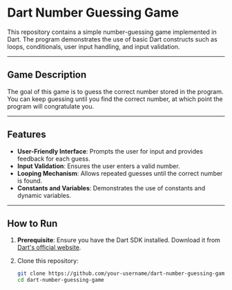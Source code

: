 # Dart Number Guessing Game

This repository contains a simple number-guessing game implemented in Dart. The program demonstrates the use of basic Dart constructs such as loops, conditionals, user input handling, and input validation.

---

## Game Description

The goal of this game is to guess the correct number stored in the program. You can keep guessing until you find the correct number, at which point the program will congratulate you.

---

## Features

- **User-Friendly Interface**: Prompts the user for input and provides feedback for each guess.
- **Input Validation**: Ensures the user enters a valid number.
- **Looping Mechanism**: Allows repeated guesses until the correct number is found.
- **Constants and Variables**: Demonstrates the use of constants and dynamic variables.

---

## How to Run

1. **Prerequisite**: Ensure you have the Dart SDK installed. Download it from [Dart's official website](https://dart.dev/get-dart).

2. Clone this repository:
   ```bash
   git clone https://github.com/your-username/dart-number-guessing-game.git
   cd dart-number-guessing-game
